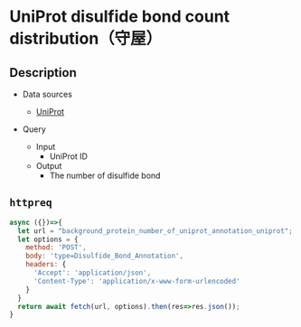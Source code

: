 # UniProt disulfide bond count distribution（守屋）

## Description

- Data sources
    - [UniProt](https://www.uniprot.org/)

- Query
    - Input
        - UniProt ID
    - Output
        - The number of disulfide bond

## `httpreq`

```javascript
async ({})=>{
  let url = "background_protein_number_of_uniprot_annotation_uniprot"; // parent SPARQLet relative path
  let options = {
    method: 'POST',
    body: 'type=Disulfide_Bond_Annotation',
    headers: {
      'Accept': 'application/json',
      'Content-Type': 'application/x-www-form-urlencoded'
    }
  }
  return await fetch(url, options).then(res=>res.json());
}
```
